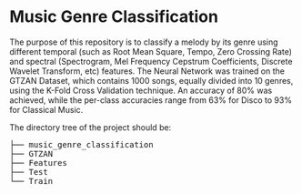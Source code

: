 # Music Genre Classification

The purpose of this repository is to classify a melody by its genre using different temporal (such as Root Mean Square, Tempo, Zero Crossing Rate) and spectral (Spectrogram, Mel Frequency Cepstrum Coefficients, Discrete Wavelet Transform, etc) features. The Neural Network was trained on the GTZAN Dataset, which contains 1000 songs, equally divided into 10 genres, using the K-Fold Cross Validation technique. An accuracy of 80% was achieved, while the per-class accuracies range from 63% for Disco to 93% for Classical Music.

The directory tree of the project should be:
<pre>
├── music_genre_classification
├── GTZAN
├── Features
├── Test
└── Train
</pre>
